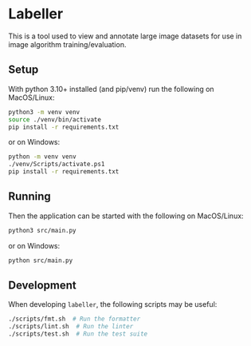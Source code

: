 # Labeller

This is a tool used to view and annotate large image datasets for use in image
algorithm training/evaluation.

## Setup

With python 3.10+ installed (and pip/venv) run the following on MacOS/Linux:

```sh
python3 -m venv venv
source ./venv/bin/activate
pip install -r requirements.txt
```

or on Windows:

```sh
python -m venv venv
./venv/Scripts/activate.ps1
pip install -r requirements.txt
```

## Running

Then the application can be started with the following on MacOS/Linux:

```sh
python3 src/main.py
```

or on Windows:

```sh
python src/main.py
```

## Development

When developing `labeller`, the following scripts may be useful:

```sh
./scripts/fmt.sh  # Run the formatter
./scripts/lint.sh  # Run the linter
./scripts/test.sh  # Run the test suite
```
